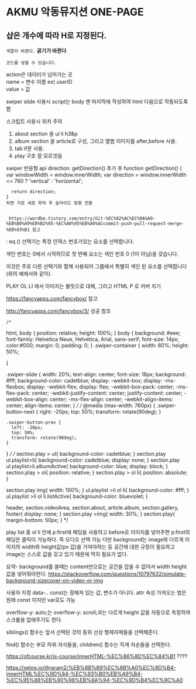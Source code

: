 
# AKMU 악동뮤지션 ONE-PAGE
## 샵은 개수에 따라 H로 지정된다.

``색깔이 바뀐다.``
__굵기가 바뀐다__

~~~
코드를 넣을 수 있습니다.
~~~

action은 데이터가 넘어가는 곳  
name = 변수 이름 ex) userID   
value = 값

swiper slide 사용시 script는 body 맨 마지막에 작성하여 html 다음으로 작동되도록 함
 
 스크립트 사용시 위치 주의
  

 1. about section 을 ul li h3&p
 2. album section 을 article로 구성, 그리고 앨범 이미지를 after,before 사용.
 3. tab if문 사용.
 4. play 구조 잘 모르겟음 

    
 swiper 반응형 api 
   direction: getDirection()
    추가 후
    function getDirection() {
      var windowWidth = window.innerWidth;
      var direction = window.innerWidth <= 760 ? 'vertical' : 'horizontal';

      return direction;
    }
    하면 가로 세로 파악 후 슬라이드 방향 전환


     https://wordbe.tistory.com/entry/Git-%EC%82%AC%EC%9A%A9-%EB%B0%A9%EB%B2%95-%EC%A0%95%EB%A6%ACcommit-push-pull-request-merge-%EB%93%B1 참고



 : eq () 선택기는 특정 인덱스 번호가있는 요소를 선택합니다.

 색인 번호는 0에서 시작하므로 첫 번째 요소는 색인 번호 0 (1이 아님)을 갖습니다.

 이것은 주로 다른 선택기와 함께 사용되어 그룹에서 특별히 색인 된 요소를 선택합니다 (위의 예에서와 같이).
 


  PLAY OL LI 에서 이미지는 불릿으로 대체, 그리고  HTML P 로 커버 치기 

  
   https://fancyapps.com/fancybox/ 참고

   http://fancyapps.com/fancybox/3/ 성공 참조






    /* 
html, body {
    position: relative;
    height: 100%;
  }
  body {
    background: #eee;
    font-family: Helvetica Neue, Helvetica, Arial, sans-serif;
    font-size: 14px;
    color:#000;
    margin: 0;
    padding: 0;
  }
  .swiper-container {
    width: 80%;
    height: 50%;
    
  }
  
  .swiper-slide {
    width: 20%;
    text-align: center;
    font-size: 18px;
    background: #fff;
    background-color: cadetblue;
    display: -webkit-box;
    display: -ms-flexbox;
    display: -webkit-flex;
    display: flex;
    -webkit-box-pack: center;
    -ms-flex-pack: center;
    -webkit-justify-content: center;
    justify-content: center;
    -webkit-box-align: center;
    -ms-flex-align: center;
    -webkit-align-items: center;
    align-items: center;
  } */
  /* @media (max-width: 760px) {
    .swiper-button-next {
      right: -20px;
      top: 50%;
      transform: rotate(90deg);
    }
  
    .swiper-button-prev {
      left: -20px;
      top: 50%;
      transform: rotate(90deg);
    }
  } */
/* 
section.play > ul{
    background-color: cadetblue;
}
section.play ul.playlist>li{
  background-color: cadetblue; display: none;
}
section.play ul.playlist>li.albumActive{
  background-color: blue; display: block;
}
section.play > ol{
    position: relative;
}
section.play > ol li{
    position: absolute;
}

section.play img{
  width: 100%;
}
ul.playlist >li ol li{
  background-color: #fff;
}
ul.playlist >li ol li.listActive{
  background-color: blueviolet;
}


header,
section.videoArea,
section.about,
article.album,
section.gallery,
footer{
  display: none;
}
section.play >img{
  width: 30%;
}
section.play{
  margin-bottom: 50px;
} */



 play list 중 ol li 안에 p:first에 패딩을 사용하고 before로 이미지를 넣어주면 p:first의 패딩은 클릭이 가능하다. 즉 오디오 선택 가능
다만 background는 image와 다르게 이미지의 width와 height값(px 값)을 가져야하는 등 공간에 대한 규정이 필요하고 image는 스스로 값을 갖고 있기 때문에 딱히 필요가 없다. 

 요약-
background를 쓸때는 content만으로는 공간을 잡을 수 없어서 width height값을 넣어줘야한다.
       https://stackoverflow.com/questions/10797632/simulate-background-sizecover-on-video-or-img




 사용자 지정 data-..
  const는 정해져 있는 값, 변수가 아니다. attr 속성 가져오는 법은 원래 const 이지만 var로도 가능
  
   overflow-y: auto;는 overflow-y: scroll;과는 다르게 height 값을 자동으로 
   측정하여 스크롤을 없애주기도 한다. 

 siblings() 함수는 앞서 선택된 것의 동위 선상 형제자매들을 선택해준다.
 
 find() 함수는 부모 하위 자식들을, children() 함수는 직계 자손들을 선택한다.

 https://ofcourse.kr/js-course/innerHTML-%EC%86%8D%EC%84%B1 ????

 https://velog.io/@raram2/%EB%8B%B9%EC%8B%A0%EC%9D%B4-innerHTML%EC%9D%84-%EC%93%B0%EB%A9%B4-%EC%95%88%EB%90%98%EB%8A%94-%EC%9D%B4%EC%9C%A0
